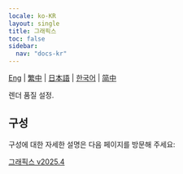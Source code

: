 ```yaml
---
locale: ko-KR
layout: single
title: 그래픽스
toc: false
sidebar:
  nav: "docs-kr"
---
```

[Eng](/dancexr/features/graphics.md) | [繁中](/tw/dancexr/features/graphics.md) | [日本語](/jp/dancexr/features/graphics.md) | [한국어](/kr/dancexr/features/graphics.md) | [简中](/zh/dancexr/features/graphics.md)

렌더 품질 설정.

## 구성

구성에 대한 자세한 설명은 다음 페이지를 방문해 주세요:

[그래픽스 v2025.4](/dancexr/menu/2025.4/system/graphics)
